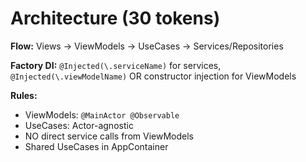 # Architecture (30 tokens)

**Flow:** Views → ViewModels → UseCases → Services/Repositories

**Factory DI:** `@Injected(\.serviceName)` for services, `@Injected(\.viewModelName)` OR constructor injection for ViewModels

**Rules:**
- ViewModels: `@MainActor @Observable` 
- UseCases: Actor-agnostic
- NO direct service calls from ViewModels
- Shared UseCases in AppContainer